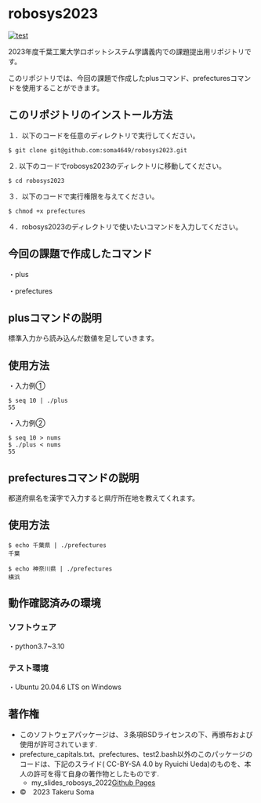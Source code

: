 # robosys2023
[![test](https://github.com/soma4649/robosys2023/actions/workflows/test.yml/badge.svg)](https://github.com/soma4649/robosys2023/actions/workflows/test.yml)

2023年度千葉工業大学ロボットシステム学講義内での課題提出用リポジトリです。


このリポジトリでは、今回の課題で作成したplusコマンド、prefecturesコマンドを使用することができます。

## このリポジトリのインストール方法
１．以下のコードを任意のディレクトリで実行してください。

```
$ git clone git@github.com:soma4649/robosys2023.git
```
２. 以下のコードでrobosys2023のディレクトリに移動してください。

```
$ cd robosys2023
```
３．以下のコードで実行権限を与えてください。
```
$ chmod +x prefectures
```
４．robosys2023のディレクトリで使いたいコマンドを入力してください。
## 今回の課題で作成したコマンド

・plus


・prefectures

## plusコマンドの説明

標準入力から読み込んだ数値を足していきます。

## 使用方法
・入力例①
```
$ seq 10 | ./plus
55
```
・入力例②
```
$ seq 10 > nums 
$ ./plus < nums
55
```
## prefecturesコマンドの説明

都道府県名を漢字で入力すると県庁所在地を教えてくれます。

## 使用方法

```
$ echo 千葉県 | ./prefectures
千葉
```
```
$ echo 神奈川県 | ./prefectures
横浜
```

## 動作確認済みの環境
### ソフトウェア
・python3.7~3.10

### テスト環境
・Ubuntu 20.04.6 LTS on Windows

## 著作権
* このソフトウェアパッケージは、３条項BSDライセンスの下、再頒布および使用が許可されています.
* prefecture_capitals.txt、prefectures、test2.bash以外のこのパッケージのコードは、下記のスライド( CC-BY-SA 4.0 by Ryuichi Ueda)のものを、本人の許可を得て自身の著作物としたものです.
   * my_slides_robosys_2022[Github Pages](https://github.com/ryuichiueda/my_slides/tree/master/robosys_2022)
* ©　2023 Takeru Soma

